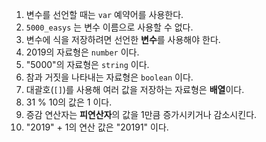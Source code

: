 1. 변수를 선언할 때는 `var` 예약어를 사용한다.
2. `5000_easys` 는 변수 이름으로 사용할 수 없다.
3. 변수에 식을 저장하려면 선언한 **변수**를 사용해야 한다.
4. 2019의 자료형은 `number` 이다.
5. "5000"의 자료형은 `string` 이다.
6. 참과 거짓을 나타내는 자료형은 `boolean` 이다.
7. 대괄호(`[]`)를 사용해 여러 값을 저장하는 자료형은 **배열**이다.
8. 31 % 10의 값은 1 이다.
9. 증감 연산자는 **피연산자**의 값을 1만큼 증가시키거나 감소시킨다.
10. "2019" + 1의 연산 값은 "20191" 이다.
